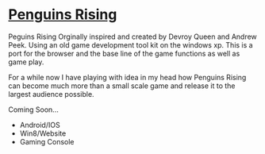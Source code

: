 [Penguins Rising](http://www.penguinsontherise.appspot.com/)
==============

Peguins Rising
Orginally inspired and created by Devroy Queen and Andrew Peek. Using an old game development tool kit on the windows xp. 
This is a port for the browser and the base line of the game functions as well as game play.

For a while now I have playing with idea in my head how Penguins Rising can become much more than a small scale game and release it to the largest audience possible.  

Coming Soon...
- Android/IOS 
- Win8/Website  
- Gaming Console  
